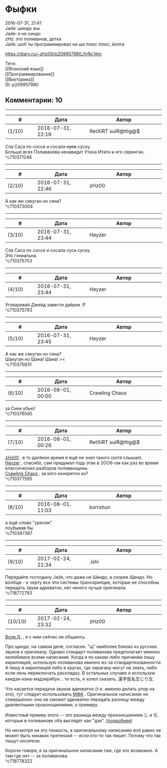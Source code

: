 Фыфки
=====

  
2016-07-31, 21:41  
 Jade: шиндо жы   
 Jade: а не синдо   
 zHz: это поливанов, детка   
 Jade: шоб ты программировал на ши плюс плюс, йопта   
  
<https://diary.ru/~zHz00/p209957980_fyfki.htm>  
  
Теги:  
[[Японский язык]]  
[[Программирование]]  
[[Викторика]]  
ID: p209957980  


Комментарии: 10
---------------

  


---



|         #         |              Дата              |                     Автор                     |           ID           |
| --- | --- | --- | --- |
| (1/10) | 2016-07-31, 22:16 | RetXiRT suiR@ttig@$ | c710371248 |

  
  Сла Саса по соссе и сосала  ~~суси~~  суску.   
 Больше всех Поливанова ненавидит Утиха Итати и его сяринган.    
 ^c710371248

---



|         #         |              Дата              |                     Автор                     |           ID           |
| --- | --- | --- | --- |
| (2/10) | 2016-07-31, 22:46 | zHz00 | c710373004 |

  
 А как же сякуган но сяна?   
 ^c710373004

---



|         #         |              Дата              |                     Автор                     |           ID           |
| --- | --- | --- | --- |
| (3/10) | 2016-07-31, 23:44 | Heyzer | c710375753 |

  
  Сла Саса по соссе и сосала суси суску.    
 Это гэниальна.   
 ^c710375753

---



|         #         |              Дата              |                     Автор                     |           ID           |
| --- | --- | --- | --- |
| (4/10) | 2016-07-31, 23:44 | Heyzer | c710375793 |

  
 Уговаривай Джейд завести дайрик :Р   
 ^c710375793

---



|         #         |              Дата              |                     Автор                     |           ID           |
| --- | --- | --- | --- |
| (5/10) | 2016-07-31, 23:45 | Heyzer | c710375831 |

  
  А как же сякуган но сяна?    
 Шакуган но Шана! Шана! ><   
 ^c710375831

---



|         #         |              Дата              |                     Автор                     |           ID           |
| --- | --- | --- | --- |
| (6/10) | 2016-08-01, 00:00 | Crawling Chaos | c710376585 |

  
 за Сики убью!   
 ^c710376585

---



|         #         |              Дата              |                     Автор                     |           ID           |
| --- | --- | --- | --- |
| (7/10) | 2016-08-01, 00:26 | RetXiRT suiR@ttig@$ | c710377595 |

  
   [zHz00](https://zHz00.diary.ru "Untitled")  , в то далёкое время я ещё не знал такого (хотя слышал).   
  [Heyzer](http://heyzero.diary.ru "Doctor Online")  , спасибо, сам придумал году этак в 2ОО6-ом как раз во время классических разборов поливанщины.   
  [Crawling Chaos](http://degozaru.diary.ru "de gozaru")  , за кого конкретно из?    
 ^c710377595

---



|         #         |              Дата              |                     Автор                     |           ID           |
| --- | --- | --- | --- |
| (8/10) | 2016-08-01, 11:03 | korrshun | c710387367 |

  
 а ещё слово "уресии"   
 поубывав бы.   
 ^c710387367

---



|         #         |              Дата              |                     Автор                     |           ID           |
| --- | --- | --- | --- |
| (9/10) | 2017-02-24, 21:34 | .ishi | c718772793 |

  
 Передайте господину Jade, что даже не Шиндо, а скорее Щиндо. Но вообще - к черту все эти системы транскрипции, которые не способны передать звуки адекватно, нет ничего лучше оригинала.   
 ^c718772793

---



|         #         |              Дата              |                     Автор                     |           ID           |
| --- | --- | --- | --- |
| (10/10) | 2017-02-24, 23:32 | zHz00 | c718778322 |

  
  [Воля Д.](http://willD.diary.ru "Лыбродыбро.")  , я с ним сейчас не общаюсь.   
   
 Про щиндо, на самом деле, согласен. "щ" наиболее близко из русских звуков к оригиналу. Однако стандарт поливанова предполагает именно нелюбимое всеми написание. Когда я по каким-либо причинам пишу кириллицей, использую поливанова именно из-за стандартизованности. А пишу я кириллицей либо в кругах, где хирагану могут не знать, либо если лень переключать раскладку. В остальных случаях я использую кандзи-кана-мадзирибун... то есть, я хотел сказать, 漢字仮名交じり文.   
   
 Что касается передачи звуков адекватно (т.е. именно делать упор на это), тут следует использовать  [МФА](https://ru.wikipedia.org/wiki/%D0%9C%D0%B5%D0%B6%D0%B4%D1%83%D0%BD%D0%B0%D1%80%D0%BE%D0%B4%D0%BD%D1%8B%D0%B9_%D1%84%D0%BE%D0%BD%D0%B5%D1%82%D0%B8%D1%87%D0%B5%D1%81%D0%BA%D0%B8%D0%B9_%D0%B0%D0%BB%D1%84%D0%B0%D0%B2%D0%B8%D1%82)  . Оригинальное написание не совершенно: оно не сможет адекватно передать разницу между диалектными произношениями, к примеру.   
   
 Известный пример этого -- это разница между произношением じ и ぢ, которые в поливанове оба выглядят как "дзи".  [(подробнее)](https://ru.wikipedia.org/wiki/%D0%81%D1%86%D1%83%D0%B3%D0%B0%D0%BD%D0%B0)    
   
 Но несмотря на эту тонкость, к оригинальному написанию всё равно не может быть никаких претензий -- если кто-то так пишет. Потому что так пишут носители.   
   
 Короче говоря, я за оригинальное написание там, где это возможно. А там где нет -- за поливанова.   
 ^c718778322